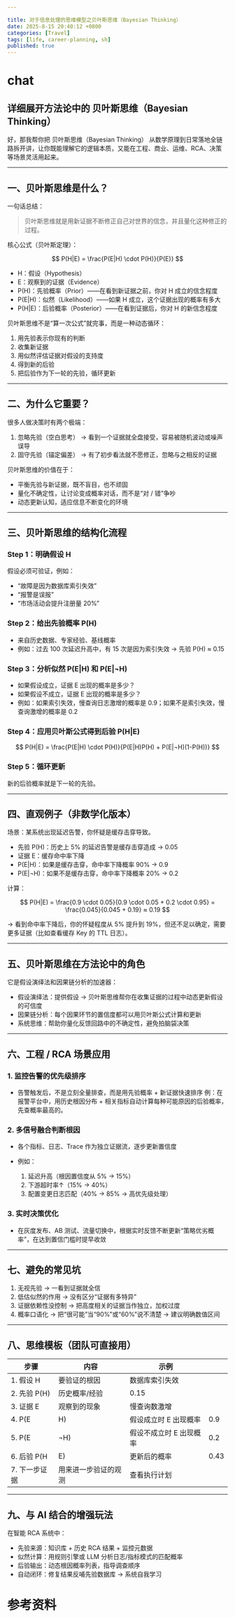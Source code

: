 ```yaml
---

title: 对于信息处理的思维模型之贝叶斯思维（Bayesian Thinking）
date: 2025-8-15 20:40:12 +0800
categories: [Travel]
tags: [life, career-planning, sh]
published: true
---
```


# chat

## 详细展开方法论中的 贝叶斯思维（Bayesian Thinking）

好，那我帮你把 贝叶斯思维（Bayesian Thinking） 从数学原理到日常落地全链路拆开讲，让你既能理解它的逻辑本质，又能在工程、商业、运维、RCA、决策等场景灵活用起来。

---

## 一、贝叶斯思维是什么？

一句话总结：

> 贝叶斯思维就是用新证据不断修正自己对世界的信念，并且量化这种修正的过程。

核心公式（贝叶斯定理）：

$$
P(H|E) = \frac{P(E|H) \cdot P(H)}{P(E)}
$$

* H：假设（Hypothesis）
* E：观察到的证据（Evidence）
* P(H)：先验概率（Prior）——在看到新证据之前，你对 H 成立的信念程度
* P(E|H)：似然（Likelihood）——如果 H 成立，这个证据出现的概率有多大
* P(H|E)：后验概率（Posterior）——在看到证据后，你对 H 的新信念程度

贝叶斯思维不是“算一次公式”就完事，而是一种动态循环：

1. 用先验表示你现有的判断
2. 收集新证据
3. 用似然评估证据对假设的支持度
4. 得到新的后验
5. 把后验作为下一轮的先验，循环更新

---

## 二、为什么它重要？

很多人做决策时有两个极端：

1. 忽略先验（空白思考）
   → 看到一个证据就全盘接受，容易被随机波动或噪声误导
2. 固守先验（锚定偏差）
   → 有了初步看法就不愿修正，忽略与之相反的证据

贝叶斯思维的价值在于：

* 平衡先验与新证据，既不盲目，也不顽固
* 量化不确定性，让讨论变成概率对话，而不是“对 / 错”争吵
* 动态更新认知，适应信息不断变化的环境

---

## 三、贝叶斯思维的结构化流程

### Step 1：明确假设 H

假设必须可验证，例如：

* “故障是因为数据库索引失效”
* “报警是误报”
* “市场活动会提升注册量 20%”

### Step 2：给出先验概率 P(H)

* 来自历史数据、专家经验、基线概率
* 例如：过去 100 次延迟升高中，有 15 次是因为索引失效 → 先验 P(H) ≈ 0.15

### Step 3：分析似然 P(E|H) 和 P(E|¬H)

* 如果假设成立，证据 E 出现的概率是多少？
* 如果假设不成立，证据 E 出现的概率是多少？
* 例如：如果索引失效，慢查询日志激增的概率是 0.9；如果不是索引失效，慢查询激增的概率是 0.2

### Step 4：应用贝叶斯公式得到后验 P(H|E)

$$
P(H|E) = \frac{P(E|H) \cdot P(H)}{P(E|H)P(H) + P(E|¬H)(1-P(H))}
$$

### Step 5：循环更新

新的后验概率就是下一轮的先验。

---

## 四、直观例子（非数学化版本）

场景：某系统出现延迟告警，你怀疑是缓存击穿导致。

* 先验 P(H)：历史上 5% 的延迟告警是缓存击穿造成 → 0.05
* 证据 E：缓存命中率下降
* P(E|H)：如果是缓存击穿，命中率下降概率 90% → 0.9
* P(E|¬H)：如果不是缓存击穿，命中率下降概率 20% → 0.2

计算：

$$
P(H|E) = \frac{0.9 \cdot 0.05}{0.9 \cdot 0.05 + 0.2 \cdot 0.95}  
= \frac{0.045}{0.045 + 0.19} ≈ 0.19
$$

→ 看到命中率下降后，你的怀疑程度从 5% 提升到 19%，但还不足以确定，需要更多证据（比如查看缓存 Key 的 TTL 日志）。

---

## 五、贝叶斯思维在方法论中的角色

它是假设演绎法和因果链分析的加速器：

* 假设演绎法：提供假设 → 贝叶斯思维帮你在收集证据的过程中动态更新假设的可信度
* 因果链分析：每个因果环节的置信度都可以用贝叶斯公式计算和更新
* 系统思维：帮助你量化反馈回路中的不确定性，避免拍脑袋决策

---

## 六、工程 / RCA 场景应用

### 1. 监控告警的优先级排序

* 告警触发后，不是立刻全量排查，而是用先验概率 + 新证据快速排序
  例：在报警平台中，用历史根因分布 + 相关指标自动计算每种可能原因的后验概率，先查概率最高的。

### 2. 多信号融合判断根因

* 各个指标、日志、Trace 作为独立证据流，逐步更新置信度
* 例如：

  1. 延迟升高（根因置信度从 5% → 15%）
  2. 下游超时率↑（15% → 40%）
  3. 配置变更日志匹配（40% → 85% → 高优先级处理）

### 3. 实时决策优化

* 在灰度发布、AB 测试、流量切换中，根据实时反馈不断更新“策略优劣概率”，在达到置信门槛时提早收敛

---

## 七、避免的常见坑

1. 无视先验 → 一看到证据就全信
2. 低估似然的作用 → 没有区分“证据有多特异”
3. 证据依赖性没控制 → 把高度相关的证据当作独立，加权过度
4. 概率口语化 → 把“很可能”当“90%”或“60%”说不清楚 → 建议明确数值区间

---

## 八、思维模板（团队可直接用）

| 步骤         | 内容         | 示例            |      |
| ---------- | ---------- | ------------- | ---- |
| 1. 假设 H    | 要验证的根因     | 数据库索引失效       |      |
| 2. 先验 P(H) | 历史概率/经验    | 0.15          |      |
| 3. 证据 E    | 观察到的现象     | 慢查询数激增        |      |
| 4. P(E     | H)         | 假设成立时 E 出现概率  | 0.9  |
| 5. P(E     | ¬H)        | 假设不成立时 E 出现概率 | 0.2  |
| 6. 后验 P(H  | E)         | 更新后的概率        | 0.43 |
| 7. 下一步证据   | 用来进一步验证的观测 | 查看执行计划        |      |

---

## 九、与 AI 结合的增强玩法

在智能 RCA 系统中：

* 先验来源：知识库 + 历史 RCA 结果 + 监控元数据
* 似然计算：用规则引擎或 LLM 分析日志/指标模式的匹配概率
* 后验输出：动态根因概率列表，指导调查顺序
* 自动闭环：修复结果反哺先验数据库 → 系统自我学习

# 参考资料

